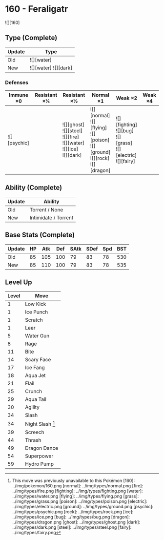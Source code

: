 # 160 - Feraligatr
![][160]

## Type (Complete)

Update | Type                  | 
---    | ---                   | 
Old    | ![][water]            | 
New    | ![][water]  ![][dark] | 

### Defenses

Immune ×0        | Resistant ×¼ | Resistant ×½                                                                          | Normal ×1                                                                                     | Weak ×2                                                                        | Weak ×4 | 
---              | ---          | ---                                                                                   | ---                                                                                           | ---                                                                            | ---     | 
![][psychic]<br> |              | ![][ghost]<br> ![][steel]<br> ![][fire]<br> ![][water]<br> ![][ice]<br> ![][dark]<br> | ![][normal]<br> ![][flying]<br> ![][poison]<br> ![][ground]<br> ![][rock]<br> ![][dragon]<br> | ![][fighting]<br> ![][bug]<br> ![][grass]<br> ![][electric]<br> ![][fairy]<br> |         | 

## Ability (Complete)

Update | Ability              | 
---    | ---                  | 
Old    | Torrent / None       | 
New    | Intimidate / Torrent | 

## Base Stats (Complete)

Update | HP  | Atk | Def | SAtk | SDef | Spd | BST | 
---    | --- | --- | --- | ---  | ---  | --- | --- | 
Old    | 85  | 105 | 100 | 79   | 83   | 78  | 530 | 
New    | 85  | 110 | 100 | 79   | 83   | 78  | 535 | 

## Level Up

Level | Move             | 
---   | ---              | 
1     | Low Kick         | 
1     | Ice Punch        | 
1     | Scratch          | 
1     | Leer             | 
5     | Water Gun        | 
8     | Rage             | 
11    | Bite             | 
14    | Scary Face       | 
17    | Ice Fang         | 
18    | Aqua Jet         | 
21    | Flail            | 
25    | Crunch           | 
29    | Aqua Tail        | 
30    | Agility          | 
34    | Slash            | 
34    | Night Slash [^1] | 
39    | Screech          | 
44    | Thrash           | 
49    | Dragon Dance     | 
54    | Superpower       | 
59    | Hydro Pump       | 

[^1]: This move was previously unavailable to this Pokémon
[160]: ../img/pokemon/160.png
[normal]: ../img/types/normal.png
[fire]: ../img/types/fire.png
[fighting]: ../img/types/fighting.png
[water]: ../img/types/water.png
[flying]: ../img/types/flying.png
[grass]: ../img/types/grass.png
[poison]: ../img/types/poison.png
[electric]: ../img/types/electric.png
[ground]: ../img/types/ground.png
[psychic]: ../img/types/psychic.png
[rock]: ../img/types/rock.png
[ice]: ../img/types/ice.png
[bug]: ../img/types/bug.png
[dragon]: ../img/types/dragon.png
[ghost]: ../img/types/ghost.png
[dark]: ../img/types/dark.png
[steel]: ../img/types/steel.png
[fairy]: ../img/types/fairy.png
